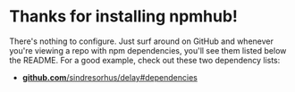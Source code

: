 # Thanks for installing npmhub!

There's nothing to configure. Just surf around on GitHub and whenever you're viewing a repo with npm dependencies, you'll see them listed below the README. For a good example, check out these two dependency lists:

- [**github.com**/sindresorhus/delay#dependencies](https://github.com/sindresorhus/delay#dependencies)

